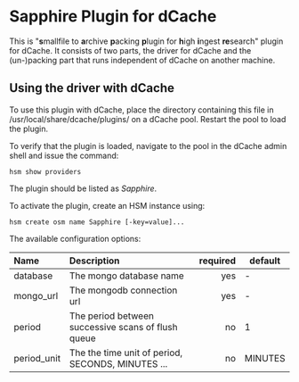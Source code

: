 Sapphire Plugin for dCache
==================================

This is "**s**mallfile to **a**rchive **p**acking **p**lugin for
**h**igh **i**ngest **re**search" plugin for dCache. It consists
of two parts, the driver for dCache and the (un-)packing part that
runs independent of dCache on another machine.

Using the driver with dCache
----------------------------

To use this plugin with dCache, place the directory containing this
file in /usr/local/share/dcache/plugins/ on a dCache pool. Restart
the pool to load the plugin.

To verify that the plugin is loaded, navigate to the pool in the dCache admin
shell and issue the command:

    hsm show providers

The plugin should be listed as *Sapphire*.

To activate the plugin, create an HSM instance using:

    hsm create osm name Sapphire [-key=value]...

The available configuration options:

| Name | Description | required | default |
| :--- | :--- | ---: | --- |
database | The mongo database name | yes | -
mongo_url | The mongodb connection url | yes | -
period | The period between successive scans of flush queue | no | 1
period_unit | The the time unit of period, SECONDS, MINUTES ... | no | MINUTES
